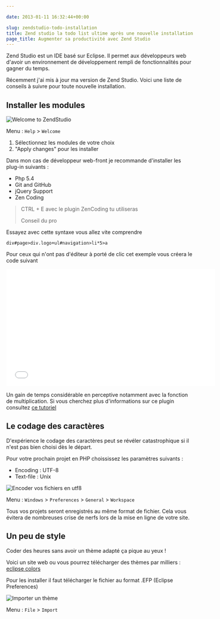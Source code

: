 ```yaml
---

date: 2013-01-11 16:32:44+00:00

slug: zendstudio-todo-installation
title: Zend studio la todo list ultime après une nouvelle installation
page_title: Augmenter sa productivité avec Zend Studio
---
```


Zend Studio est un IDE basé sur Eclipse.
Il permet aux développeurs web d'avoir un environnement de développement rempli de fonctionnalités pour gagner du temps.

Récemment j'ai mis à jour ma version de Zend Studio. Voici une liste de conseils à suivre pour toute nouvelle installation.


## Installer les modules


![Welcome to ZendStudio](http://davidleuliette.com/wordPress/wp-content/uploads/2013/01/welcome.png)

Menu :
`Help` > `Welcome`

1. Sélectionnez les modules de votre choix
2. "Apply changes" pour les installer

Dans mon cas de développeur web-front je recommande d'installer les plug-in suivants :

* Php 5.4
* Git and GitHub
* jQuery Support
* Zen Coding


> CTRL + E avec le plugin ZenCoding tu utiliseras
>
> Conseil du pro


Essayez avec cette syntaxe vous allez vite comprendre


    div#page>div.logo+ul#navigation>li*5>a


Pour ceux qui n'ont pas d'éditeur à porté de clic cet exemple vous créera le code suivant

<iframe width="560" height="315" src="//www.youtube.com/embed/M69Pi_74hgE?rel=0" frameborder="0" allowfullscreen></iframe>

Un gain de temps considérable en perceptive notamment avec la fonction de multiplication.
Si vous cherchez plus d'informations sur ce plugin consultez [ce tutoriel]( http://coding.smashingmagazine.com/2009/11/21/zen-coding-a-new-way-to-write-html-code/)


## Le codage des caractères


D'expérience le codage des caractères peut se révéler catastrophique si il n'est pas bien choisi dès le départ.

Pour votre prochain projet en PHP choississez les paramètres suivants :

* Encoding : UTF-8
* Text-file : Unix


![Encoder vos fichiers en utf8](http://davidleuliette.com/wordPress/wp-content/uploads/2013/01/utf8.png)

Menu : `Windows` > `Preferences` > `General` > `Workspace`

Tous vos projets seront enregistrés au même format de fichier. Cela vous évitera de nombreuses crise de nerfs lors de la mise en ligne de votre site.


## Un peu de style


Coder des heures sans avoir un thème adapté ça pique au yeux !

Voici un site web ou vous pourrez télécharger des thèmes par milliers : [eclipse colors](http://eclipsecolorthemes.org/)

Pour les installer il faut télécharger le fichier au format .EFP (Eclipse Preferences)

![Importer un thème](http://davidleuliette.com/wordPress/wp-content/uploads/2013/01/import.png)

Menu : `File` > `Import`
